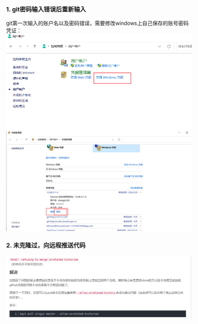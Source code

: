### 1. git密码输入错误后重新输入

git第一次输入的账户名以及密码错误，需要修改windows上自己保存的账号密码凭证：
![输入图片说明](note_img/1.1.png)
![输入图片说明](note_img/1.2.png)

### 2. 未克隆过，向远程推送代码

![输入图片说明](note_img/2.1.png)
